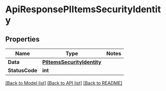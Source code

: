 # ApiResponsePIItemsSecurityIdentity

## Properties
Name | Type | Notes
------------ | ------------- | -------------
**Data** | **[**PIItemsSecurityIdentity**](../Model/PIItemsSecurityIdentity.md)**
**StatusCode** | **int**

[[Back to Model list]](../../README.md#documentation-for-models) [[Back to API list]](../../README.md#documentation-for-api-endpoints) [[Back to README]](../../README.md)
